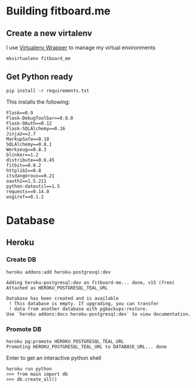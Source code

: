 
# Building fitboard.me

## Create a new virtalenv

I use [Virtualenv Wrapper](http://virtualenvwrapper.readthedocs.org/en/latest/command_ref.html) to manage my virtual environments

    mkvirtualenv fitboard_me

## Get Python ready

    pip install -r requirements.txt

This installs the following:

    Flask==0.9
    Flask-DebugToolbar==0.8.0
    Flask-OAuth==0.12
    Flask-SQLAlchemy==0.16
    Jinja2==2.7
    MarkupSafe==0.18
    SQLAlchemy==0.8.1
    Werkzeug==0.8.3
    blinker==1.2
    distribute==0.6.45
    fitbit==0.0.2
    httplib2==0.8
    itsdangerous==0.21
    oauth2==1.5.211
    python-dateutil==1.5
    requests==0.14.0
    wsgiref==0.1.2

# Database

## Heroku

### Create DB

    heroku addons:add heroku-postgresql:dev

    Adding heroku-postgresql:dev on fitboard-me... done, v15 (free)
    Attached as HEROKU_POSTGRESQL_TEAL_URL

    Database has been created and is available
     ! This database is empty. If upgrading, you can transfer
     ! data from another database with pgbackups:restore.
    Use `heroku addons:docs heroku-postgresql:dev` to view documentation.

### Promote DB

    heroku pg:promote HEROKU_POSTGRESQL_TEAL_URL
    Promoting HEROKU_POSTGRESQL_TEAL_URL to DATABASE_URL... done

Enter to get an interactive python shell

    heroku run python
    >>> from main import db
    >>> db.create_all()


